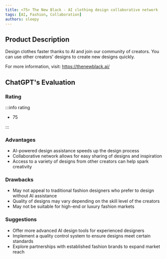 ```yaml
---
title: <75> The New Black - AI clothing design collaborative network
tags: [AI, Fashion, Collaboration]
authors: sleepy
---
```


## Product Description

Design clothes faster thanks to AI and join our community of creators. You can use other creators' designs to create new designs quickly.

For more information, visit: https://thenewblack.ai/

## ChatGPT's Evaluation

### Rating

:::info rating

- 75

:::

### Advantages

- AI-powered design assistance speeds up the design process
- Collaborative network allows for easy sharing of designs and inspiration
- Access to a variety of designs from other creators can help spark creativity


### Drawbacks

- May not appeal to traditional fashion designers who prefer to design without AI assistance
- Quality of designs may vary depending on the skill level of the creators
- May not be suitable for high-end or luxury fashion markets

### Suggestions

- Offer more advanced AI design tools for experienced designers
- Implement a quality control system to ensure designs meet certain standards
- Explore partnerships with established fashion brands to expand market reach